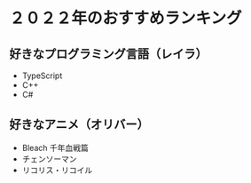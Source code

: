 # ２０２２年のおすすめランキング

## 好きなプログラミング言語（レイラ）

- TypeScript
- C++
- C#

## 好きなアニメ（オリバー）

- Bleach 千年血戦篇
- チェンソーマン
- リコリス・リコイル

